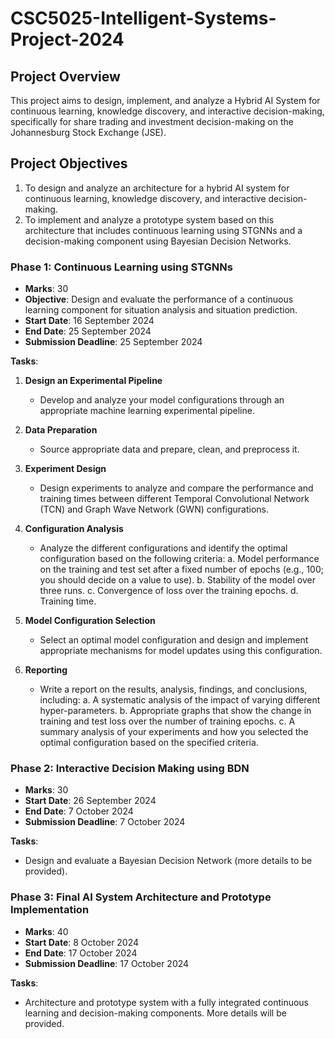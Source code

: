 # CSC5025-Intelligent-Systems-Project-2024

## Project Overview
This project aims to design, implement, and analyze a Hybrid AI System for continuous learning, knowledge discovery, and interactive decision-making, specifically for share trading and investment decision-making on the Johannesburg Stock Exchange (JSE).

## Project Objectives
1. To design and analyze an architecture for a hybrid AI system for continuous learning, knowledge discovery, and interactive decision-making.
2. To implement and analyze a prototype system based on this architecture that includes continuous learning using STGNNs and a decision-making component using Bayesian Decision Networks.

### Phase 1: Continuous Learning using STGNNs
- **Marks**: 30
- **Objective**: Design and evaluate the performance of a continuous learning component for situation analysis and situation prediction.
- **Start Date**: 16 September 2024
- **End Date**: 25 September 2024
- **Submission Deadline**: 25 September 2024

**Tasks**:
1. **Design an Experimental Pipeline**
   - Develop and analyze your model configurations through an appropriate machine learning experimental pipeline.

2. **Data Preparation**
   - Source appropriate data and prepare, clean, and preprocess it.

3. **Experiment Design**
   - Design experiments to analyze and compare the performance and training times between different Temporal Convolutional Network (TCN) and Graph Wave Network (GWN) configurations.

4. **Configuration Analysis**
   - Analyze the different configurations and identify the optimal configuration based on the following criteria:
   a. Model performance on the training and test set after a fixed number of epochs (e.g., 100; you should decide on a value to use).
   b. Stability of the model over three runs.
   c. Convergence of loss over the training epochs.
   d. Training time.

5. **Model Configuration Selection**
   - Select an optimal model configuration and design and implement appropriate mechanisms for model updates using this configuration.

6. **Reporting**
   - Write a report on the results, analysis, findings, and conclusions, including:
   a. A systematic analysis of the impact of varying different hyper-parameters.
   b. Appropriate graphs that show the change in training and test loss over the number of training epochs.
   c. A summary analysis of your experiments and how you selected the optimal configuration based on the specified criteria.

### Phase 2: Interactive Decision Making using BDN
- **Marks**: 30
- **Start Date**: 26 September 2024
- **End Date**: 7 October 2024
- **Submission Deadline**: 7 October 2024

**Tasks**:
- Design and evaluate a Bayesian Decision Network (more details to be provided).

### Phase 3: Final AI System Architecture and Prototype Implementation
- **Marks**: 40
- **Start Date**: 8 October 2024
- **End Date**: 17 October 2024
- **Submission Deadline**: 17 October 2024

**Tasks**:
- Architecture and prototype system with a fully integrated continuous learning and decision-making components. More details will be provided.
